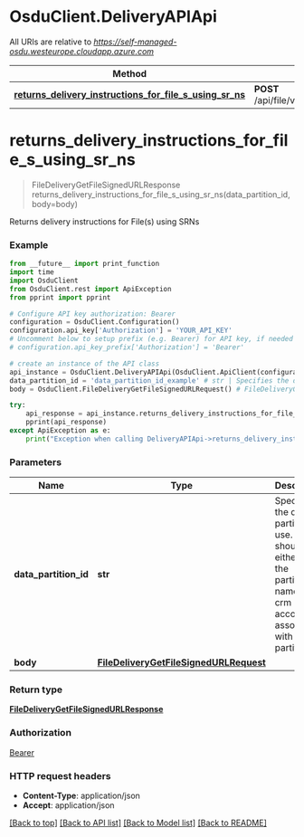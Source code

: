 # OsduClient.DeliveryAPIApi

All URIs are relative to *https://self-managed-osdu.westeurope.cloudapp.azure.com*

Method | HTTP request | Description
------------- | ------------- | -------------
[**returns_delivery_instructions_for_file_s_using_sr_ns**](DeliveryAPIApi.md#returns_delivery_instructions_for_file_s_using_sr_ns) | **POST** /api/file/v2/delivery/getFileSignedUrl | 


# **returns_delivery_instructions_for_file_s_using_sr_ns**
> FileDeliveryGetFileSignedURLResponse returns_delivery_instructions_for_file_s_using_sr_ns(data_partition_id, body=body)



Returns delivery instructions for File(s) using SRNs

### Example
```python
from __future__ import print_function
import time
import OsduClient
from OsduClient.rest import ApiException
from pprint import pprint

# Configure API key authorization: Bearer
configuration = OsduClient.Configuration()
configuration.api_key['Authorization'] = 'YOUR_API_KEY'
# Uncomment below to setup prefix (e.g. Bearer) for API key, if needed
# configuration.api_key_prefix['Authorization'] = 'Bearer'

# create an instance of the API class
api_instance = OsduClient.DeliveryAPIApi(OsduClient.ApiClient(configuration))
data_partition_id = 'data_partition_id_example' # str | Specifies the data partition to use. This should either be the partition name or crm account ID associated with the partition.
body = OsduClient.FileDeliveryGetFileSignedURLRequest() # FileDeliveryGetFileSignedURLRequest |  (optional)

try:
    api_response = api_instance.returns_delivery_instructions_for_file_s_using_sr_ns(data_partition_id, body=body)
    pprint(api_response)
except ApiException as e:
    print("Exception when calling DeliveryAPIApi->returns_delivery_instructions_for_file_s_using_sr_ns: %s\n" % e)
```

### Parameters

Name | Type | Description  | Notes
------------- | ------------- | ------------- | -------------
 **data_partition_id** | **str**| Specifies the data partition to use. This should either be the partition name or crm account ID associated with the partition. | 
 **body** | [**FileDeliveryGetFileSignedURLRequest**](FileDeliveryGetFileSignedURLRequest.md)|  | [optional] 

### Return type

[**FileDeliveryGetFileSignedURLResponse**](FileDeliveryGetFileSignedURLResponse.md)

### Authorization

[Bearer](../README.md#Bearer)

### HTTP request headers

 - **Content-Type**: application/json
 - **Accept**: application/json

[[Back to top]](#) [[Back to API list]](../README.md#documentation-for-api-endpoints) [[Back to Model list]](../README.md#documentation-for-models) [[Back to README]](../README.md)

